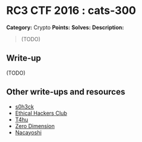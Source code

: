 # RC3 CTF 2016 : cats-300

**Category:** Crypto
**Points:**
**Solves:**
**Description:**

> (TODO)

## Write-up

(TODO)

## Other write-ups and resources

* [s0h3ck](https://github.com/s0h3ck/h3ck-c0ding/blob/master/CTFs/RC3%20CTF%202016/README.md#cats)
* [Ethical Hackers Club](https://ethicalhackers.club/rc3-ctf-2016-write-ups/#Cats)
* [T4hu](https://ctftime.org/writeup/4808)
* [Zero Dimension](http://lauricesite.blogspot.tw/2016/11/2016-rc3-ctf-writeup-cats-crypto-300.html)
* [Nacayoshi](https://nacayoshi00.wordpress.com/2016/11/22/rc3-ctf-2016/)
